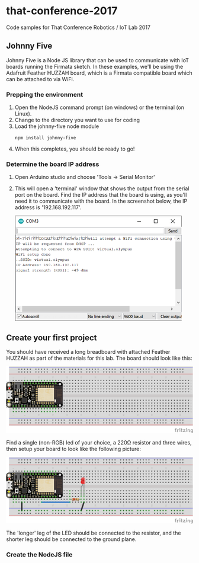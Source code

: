 # that-conference-2017
Code samples for That Conference Robotics / IoT Lab 2017

## Johnny Five

Johnny Five is a Node JS library that can be used to communicate with IoT boards running the Firmata sketch.  In these examples, we'll be using the Adafruit Feather HUZZAH board, which is a Firmata compatible board which can be attached to via WiFi.

### Prepping the environment

1. Open the NodeJS command prompt (on windows) or the terminal (on Linux).
2. Change to the directory you want to use for coding
3. Load the johnny-five node module
    ```
    npm install johnny-five
    ```
4. When this completes, you should be ready to go!

### Determine the board IP address

1. Open Arduino studio and choose 'Tools -> Serial Monitor'
2. This will open a 'terminal' window that shows the output from the serial port on the board.  Find the IP address that the board is using, as you'll need it to communicate with the board.  In the screenshot below, the IP address is '192.168.192.117'.

    ![Serial Monitor](sketches/Serial_ConsoleOutput.png)

## Create your first project

You should have received a long breadboard with attached Feather HUZZAH as part of the materials for this lab.  The board should look like this:

![HUZZAH Baseline](sketches/Servos_Baseline.png)

Find a single (non-RGB) led of your choice, a 220Ω resistor and three wires, then setup your board to look like the following picture:

![HUZZAH LEDs](sketches/Feather_Led.png)

The 'longer' leg of the LED should be connected to the resistor, and the shorter leg should be connected to the ground plane.

### Create the NodeJS file

